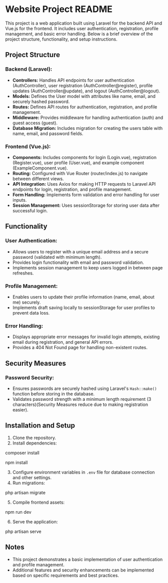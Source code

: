 # Website Project README

This project is a web application built using Laravel for the backend API and Vue.js for the frontend. It includes user authentication, registration, profile management, and basic error handling. Below is a brief overview of the project structure, functionality, and setup instructions.

## Project Structure

### Backend (Laravel):

- **Controllers:** Handles API endpoints for user authentication (AuthController), user registration (AuthController@register), profile updates (AuthController@update), and logout (AuthController@logout).
- **Models:** Defines the User model with attributes like name, email, and securely hashed password.
- **Routes:** Defines API routes for authentication, registration, and profile management.
- **Middleware:** Provides middleware for handling authentication (auth) and guest access (guest).
- **Database Migration:** Includes migration for creating the users table with name, email, and password fields.

### Frontend (Vue.js):

- **Components:** Includes components for login (Login.vue), registration (Register.vue), user profile (User.vue), and example component (ExampleComponent.vue).
- **Routing:** Configured with Vue Router (router/index.js) to navigate between different views.
- **API Integration:** Uses Axios for making HTTP requests to Laravel API endpoints for login, registration, and profile management.
- **Form Handling:** Implements form validation and error handling for user inputs.
- **Session Management:** Uses sessionStorage for storing user data after successful login.

## Functionality

### User Authentication:

- Allows users to register with a unique email address and a secure password (validated with minimum length).
- Provides login functionality with email and password validation.
- Implements session management to keep users logged in between page refreshes.

### Profile Management:

- Enables users to update their profile information (name, email, about me) securely.
- Implements draft saving locally to sessionStorage for user profiles to prevent data loss.

### Error Handling:

- Displays appropriate error messages for invalid login attempts, existing email during registration, and general API errors.
- Provides a 404 Not Found page for handling non-existent routes.

## Security Measures

### Password Security:

- Ensures passwords are securely hashed using Laravel's `Hash::make()` function before storing in the database.
- Validates password strength with a minimum length requirement (3 characters)(Security Measures reduce due to making registration easier).

## Installation and Setup

1. Clone the repository.
2. Install dependencies:

composer install

npm install

3. Configure environment variables in `.env` file for database connection and other settings.
4. Run migrations:

php artisan migrate

5. Compile frontend assets:

npm run dev

6. Serve the application:

php artisan serve


## Notes

- This project demonstrates a basic implementation of user authentication and profile management.
- Additional features and security enhancements can be implemented based on specific requirements and best practices.

